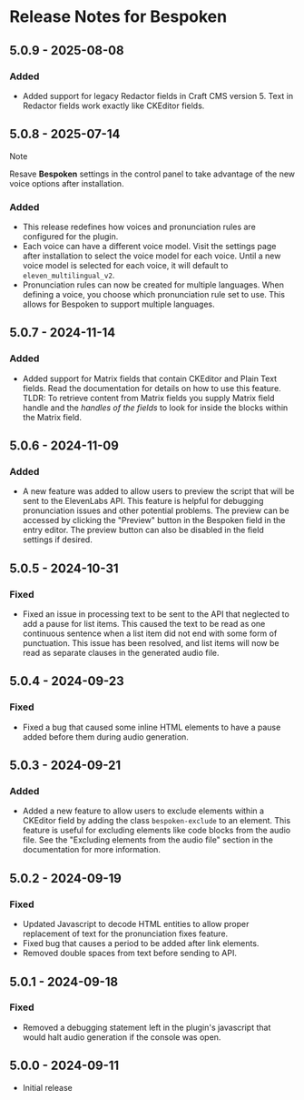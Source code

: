 # Release Notes for Bespoken

## 5.0.9 - 2025-08-08

### Added

- Added support for legacy Redactor fields in Craft CMS version 5. Text in Redactor fields work exactly like CKEditor fields.


## 5.0.8 - 2025-07-14

> [!NOTE]
> Resave **Bespoken** settings in the control panel to take advantage of the new voice options after installation.

### Added

- This release redefines how voices and pronunciation rules are configured for the plugin.
- Each voice can have a different voice model. Visit the settings page after installation to select the voice model for each voice. Until a new voice model is selected for each voice, it will default to `eleven_multilingual_v2`.
- Pronunciation rules can now be created for multiple languages. When defining a voice, you choose which pronunciation rule set to use. This allows for Bespoken to support multiple languages.

## 5.0.7 - 2024-11-14

### Added

- Added support for Matrix fields that contain CKEditor and Plain Text fields. Read the documentation for details on how to use this feature. TLDR: To retrieve content from Matrix fields you supply Matrix field handle and the *handles of the fields* to look for inside the blocks within the Matrix field.

## 5.0.6 - 2024-11-09

### Added

- A new feature was added to allow users to preview the script that will be sent to the ElevenLabs API. This feature is helpful for debugging pronunciation issues and other potential problems. The preview can be accessed by clicking the "Preview" button in the Bespoken field in the entry editor. The preview button can also be disabled in the field settings if desired.

## 5.0.5 - 2024-10-31

### Fixed

- Fixed an issue in processing text to be sent to the API that neglected to add a pause for list items. This caused the text to be read as one continuous sentence when a list item did not end with some form of punctuation. This issue has been resolved, and list items will now be read as separate clauses in the generated audio file.

## 5.0.4 - 2024-09-23

### Fixed

- Fixed a bug that caused some inline HTML elements to have a pause added before them during audio generation.

## 5.0.3 - 2024-09-21

### Added

- Added a new feature to allow users to exclude elements within a CKEditor field by adding the class `bespoken-exclude` to an element. This feature is useful for excluding elements like code blocks from the audio file. See the "Excluding elements from the audio file" section in the documentation for more information.

## 5.0.2 - 2024-09-19

### Fixed

- Updated Javascript to decode HTML entities to allow proper replacement of text for the pronunciation fixes feature.
- Fixed bug that causes a period to be added after link elements.
- Removed double spaces from text before sending to API.

## 5.0.1 - 2024-09-18

### Fixed

- Removed a debugging statement left in the plugin's javascript that would halt audio generation if the console was open.

## 5.0.0 - 2024-09-11

- Initial release
